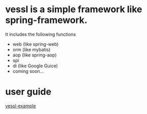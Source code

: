 # vessl is a simple framework like spring-framework.

It includes the following functions
- web (like spring-web)
- orm (like mybatis)
- aop (like spring-aop)
- spi
- di  (like Google Guice)
- coming soon...

# user guide
[vessl-example](https://github.com/silentmoooon/vessl-example)
